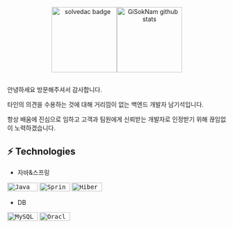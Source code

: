 <p align='center'>
  <img height=150 src="http://mazassumnida.wtf/api/v2/generate_badge?boj=ngs127" alt="solvedac badge" /><img height=150 src="https://github-readme-stats.vercel.app/api/top-langs/?username=GiSokNam&hide=TeX&layout=compact&theme=dark&show_icons=true" alt="GiSokNam github stats" />
</p>

## 

안녕하세요 방문해주셔서 감사합니다.
 
타인의 의견을 수용하는 것에 대해 거리낌이 없는 백엔드 개발자 남기석입니다. 
 
항상 배움에 진심으로 임하고 고객과 팀원에게 신뢰받는 개발자로 인정받기 위해 끊임없이 노력하겠습니다.




## ⚡ Technologies

- 자바&스프링

<kbd><img alt="Java" src="https://img.shields.io/badge/java-%23ED8B00.svg?style=for-the-badge&logo=openjdk&logoColor=white" width="70" height="20" /></kbd>
<kbd><img alt="Spring" src="https://img.shields.io/badge/spring-%236DB33F.svg?style=for-the-badge&logo=spring&logoColor=white" width="70" height="20" /></kbd>
<kbd><img alt="Hibernate" src="https://img.shields.io/badge/Hibernate-59666C?style=for-the-badge&logo=Hibernate&logoColor=white" width="70" height="20" /></kbd>

- DB

<kbd><img alt="MySQL" src="https://img.shields.io/badge/mysql-%2300f.svg?style=for-the-badge&logo=mysql&logoColor=white" width="70" height="20" /></kbd>
<kbd><img alt="Oracle" src="https://img.shields.io/badge/-Oracle-red?style=flat-square&logo=oracle" width="70" height="20" /></kbd>
